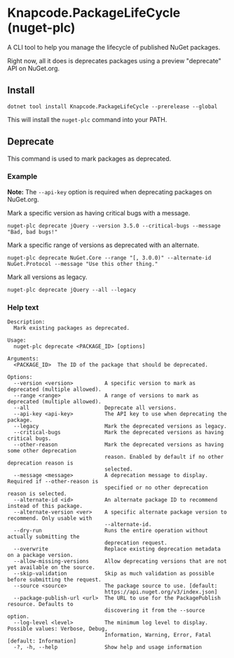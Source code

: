 # Knapcode.PackageLifeCycle (nuget-plc)

A CLI tool to help you manage the lifecycle of published NuGet packages.

Right now, all it does is deprecates packages using a preview "deprecate" API on NuGet.org.

## Install

```console
dotnet tool install Knapcode.PackageLifeCycle --prerelease --global
```

This will install the `nuget-plc` command into your PATH.

## Deprecate

This command is used to mark packages as deprecated.

### Example

**Note:** The `--api-key` option is required when deprecating packages on NuGet.org.

Mark a specific version as having critical bugs with a message.

```console
nuget-plc deprecate jQuery --version 3.5.0 --critical-bugs --message "Bad, bad bugs!"
```

Mark a specific range of versions as deprecated with an alternate.

```console
nuget-plc deprecate NuGet.Core --range "[, 3.0.0)" --alternate-id NuGet.Protocol --message "Use this other thing."
```

Mark all versions as legacy.

```console
nuget-plc deprecate jQuery --all --legacy
```

### Help text

```plaintext
Description:
  Mark existing packages as deprecated.

Usage:
  nuget-plc deprecate <PACKAGE_ID> [options]

Arguments:
  <PACKAGE_ID>  The ID of the package that should be deprecated.

Options:
  --version <version>          A specific version to mark as deprecated (multiple allowed).
  --range <range>              A range of versions to mark as deprecated (multiple allowed).
  --all                        Deprecate all versions.
  --api-key <api-key>          The API key to use when deprecating the package.
  --legacy                     Mark the deprecated versions as legacy.
  --critical-bugs              Mark the deprecated versions as having critical bugs.
  --other-reason               Mark the deprecated versions as having some other deprecation
                               reason. Enabled by default if no other deprecation reason is
                               selected.
  --message <message>          A deprecation message to display. Required if --other-reason is
                               specified or no other deprecation reason is selected.
  --alternate-id <id>          An alternate package ID to recommend instead of this package.
  --alternate-version <ver>    A specific alternate package version to recommend. Only usable with
                               --alternate-id.
  --dry-run                    Runs the entire operation without actually submitting the
                               deprecation request.
  --overwrite                  Replace existing deprecation metadata on a package version.
  --allow-missing-versions     Allow deprecating versions that are not yet available on the source.
  --skip-validation            Skip as much validation as possible before submitting the request.
  --source <source>            The package source to use. [default:
                               https://api.nuget.org/v3/index.json]
  --package-publish-url <url>  The URL to use for the PackagePublish resource. Defaults to
                               discovering it from the --source option.
  --log-level <level>          The minimum log level to display. Possible values: Verbose, Debug,
                               Information, Warning, Error, Fatal [default: Information]
  -?, -h, --help               Show help and usage information
```
